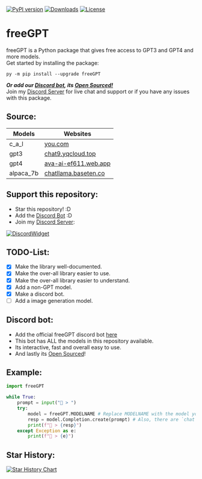 [![PyPI version](https://badge.fury.io/py/freeGPT.svg)](https://badge.fury.io/py/freeGPT)
[![Downloads](https://static.pepy.tech/personalized-badge/freeGPT?period=month&units=international_system&left_color=grey&right_color=brightgreen&left_text=Downloads)](https://pepy.tech/project/freeGPT)
[![License](https://img.shields.io/badge/License-GPLv3-bright&green.svg)](LICENSE)
# freeGPT
freeGPT is a Python package that gives free access to GPT3 and GPT4 and more models.
<br>
Get started by installing the package:
```
py -m pip install --upgrade freeGPT
```
***Or add our [Discord bot](https://dsc.gg/freegpt), its [Open Sourced!](https://github.com/Ruu3f/freeGPT/tree/main/discord-bot)***
<br>
Join my [Discord Server](https://discord.gg/XH6pUGkwRr) for live chat and support or if you have any issues with this package.

## Source:
| Models            | Websites                                             |
| ----------------- | ---------------------------------------------------- |
| c_a_l             | [you.com](https://you.com/)                          |
| gpt3              | [chat9.yqcloud.top](https://chat9.yqcloud.top/)      |
| gpt4              | [ava-ai-ef611.web.app](https://ava-ai-ef611.web.app/)|
| alpaca_7b         | [chatllama.baseten.co](https://chatllama.baseten.co/)|

## Support this repository:
- Star this repository! :D
- Add the [Discord Bot](https://dsc.gg/freeGPT) :D
- Join my [Discord Server](https://discord.gg/XH6pUGkwRr):

[![DiscordWidget](https://discordapp.com/api/guilds/1120833966035976273/widget.png?style=banner2)](https://discord.gg/XH6pUGkwRr)

## TODO-List:
- [x] Make the library well-documented.
- [x] Make the over-all library easier to use.
- [x] Make the over-all library easier to understand.
- [x] Add a non-GPT model.
- [x] Make a discord bot.
- [ ] Add a image generation model.

## Discord bot:
- Add the official freeGPT discord bot [here](https://dsc.gg/freegpt)
- This bot has ALL the models in this repository available.
- Its interactive, fast and overall easy to use.
- And lastly its [Open Sourced](https://github.com/Ruu3f/freeGPT/tree/main/discord-bot)!

## Example:

```python
import freeGPT

while True:
    prompt = input("👦 > ")
    try:
        model = freeGPT.MODELNAME # Replace MODELNAME with the model you want to use.
        resp = model.Completion.create(prompt) # Also, there are `chat` and `proxies` parameters in c_a_l.
        print(f"🤖 > {resp}")
    except Exception as e:
        print(f"🤖 > {e}")
```

## Star History:
[![Star History Chart](https://api.star-history.com/svg?repos=Ruu3f/freeGPT&type=Date)](https://github.com/Ruu3f/freeGPT/stargazers)

